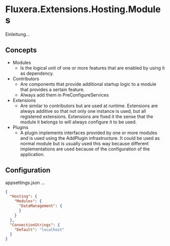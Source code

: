# Fluxera.Extensions.Hosting.Modules

Einleitung...


## Concepts

- Modules
  - Is the logical unit of one or more features that are enabled by using it as dependency.
- Contributors
  - Are components that provide additional startup logic to a module that provides a sertain feature.
  - Always add them in PreConfigureServices
- Extensions
  - Are similar to contributors but are used at runtime. Extensions are always additive so that not only
    one instance is used, but all registered extensions. Extensions are fixed it the sense that the module
    it belongs to will always configure it to be used.
- Plugins
  - A plugin implements interfaces provided by one or more modules and is used using the AddPlugin
    infrastructure. It could be used as normal module but is usually used this way because different
    implementations are used because of the configuration of the application.

## Configuration

appsettings.json ...

```json
{
  "Hosting": {
    "Modules": {
      "DataManagement": {
      }
    }
  },
  "ConnectionStrings": {
    "Default": "localhost"
  }
}
```